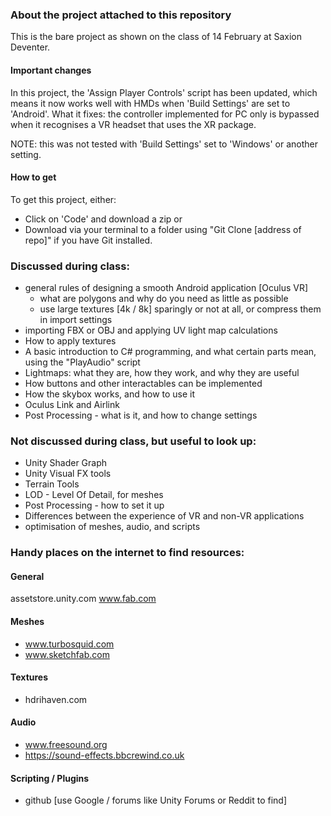 ### About the project attached to this repository
This is the bare project as shown on the class of 14 February at Saxion Deventer. 

#### Important changes
In this project, the 'Assign Player Controls' script has been updated, which means it now works well with HMDs when 'Build Settings' are set to 'Android'.
What it fixes: the controller implemented for PC only is bypassed when it recognises a VR headset that uses the XR package.

NOTE: this was not tested with 'Build Settings' set to 'Windows' or another setting.

#### How to get
To get this project, either:
- Click on 'Code' and download a zip
or
- Download via your terminal to a folder using "Git Clone [address of repo]" if you have Git installed.

### Discussed during class:
- general rules of designing a smooth Android application [Oculus VR]
  - what are polygons and why do you need as little as possible
  - use large textures [4k / 8k] sparingly or not at all, or compress them in import settings
- importing FBX or OBJ and applying UV light map calculations
- How to apply textures
- A basic introduction to C# programming, and what certain parts mean, using the "PlayAudio" script
- Lightmaps: what they are, how they work, and why they are useful
- How buttons and other interactables can be implemented
- How the skybox works, and how to use it
- Oculus Link and Airlink
- Post Processing - what is it, and how to change settings

### Not discussed during class, but useful to look up:
- Unity Shader Graph
- Unity Visual FX tools
- Terrain Tools
- LOD - Level Of Detail, for meshes
- Post Processing - how to set it up
- Differences between the experience of VR and non-VR applications
- optimisation of meshes, audio, and scripts

### Handy places on the internet to find resources:

#### General
assetstore.unity.com
www.fab.com

#### Meshes
- www.turbosquid.com
- www.sketchfab.com

#### Textures
- hdrihaven.com

#### Audio
- www.freesound.org
- https://sound-effects.bbcrewind.co.uk

#### Scripting / Plugins
- github [use Google / forums like Unity Forums or Reddit to find]
